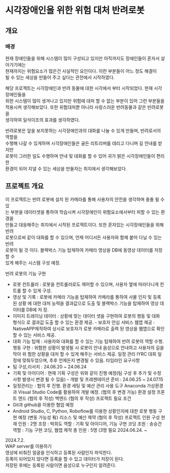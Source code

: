 # 시각장애인을 위한 위험 대처 반려로봇  

## 개요  
### 배경  
현재 장애인들을 위해 시스템이 많이 구성되고 있지만 아직까지도 장애인들이 혼자서 살아가기에는  
현재까지는 위험요소가 많은건 사실적인 요인이다. 이런 부분들이 어느 정도 해결이  
될 수 있는 세상을 만들어 주고 싶다는 관전에서 시작하였다.  

해당 프로젝트는 시각장애인과 반려 동물에 대한 시각에서 부터 시작되었다. 현재 시각장애인들을  
위한 시스템이 많이 생겨나고 있지만 위험에 대처 할 수 없는 부분이 있어 그런 부분들을 
적용시켜 생각해보았다.  또한 위험대처뿐 아니라 사랑스러운 반려동물과 같은 반려로봇을  
생각하여 일석이조의 효과를 생각하였다.  

반려로봇은 앞을 보지못하는 시각장애인과의 대화를 나눌 수 있게 만들며, 반려로서의 역할을  
수행해 나갈 수 있게하며 시각장애인들은 골든 리트리버를 데리고 다니며 길 안내를 받지만  
로봇이 그러한 일도 수행하며 안내 및 대화를 할 수 있어 귀가 밝은 시각장애인들이 편리한  
환경이 되어 지낼 수 있는 세상을 만들자는 취지에서 생각해보았다.  

## 프로젝트 개요  

이 프로젝트는 반려 로봇에 설치 된 카메라를 통해 사용자의 안전을 생각하며 충돌 될 수 있  
는 부분을 데이터셋을 통하여 학습시켜 시각장애인이 위험요소에서부터 피할 수 있는 환경을  
만들고 대응해주는 취지에서 시작된 프로젝트이다. 또한 혼자있는 시각장애인들을 위해 반려  
로봇으로써 같이 대화를 할 수 있으며, 언제 어디서든 사용자와 함께 붙어 다닐 수 있는 반려  
로봇이 될 것 이다. 블랙박스 기능 탑재하여 카메라 영상을 DB에 동영상 데이터를 저장할 수  
있게 해주는 시스템 구성 예정.  

반려 로봇의 기능 구현
- 로봇 컨트롤러 : 로봇을 컨트롤러로도 제어할 수 있으며, 사용자 옆에 따라다니게 컨트롤 
할 수 있게 구성.
- 영상 및 기록 : 로봇에 카메라 기능을 탑재하여 카메라를 통하여 사물 인지 및 등록된 상황
에 대한 대처 능력을 결과값으로 도출 및 블랙박스 기능을 탑재하여 영상 데이터를 DB에 저
장.
- 이미지 트레이닝 데이터 : 상황에 맞는 데이터 셋을 구현하여 로봇의 행동 및 대화 형식으
로 결과값 도출 할 수 있는 환경 제공. - 보호자 안심 서비스 웹앱 제공 : NativeAPP제작하여 상시로 보호자가 로봇 카메라로 출력
된 영상을 웹앱으로 확인 할 수 있는 서비스 제공.
- 대화 기능 탑재 : 사용자와 대화를 할 수 있는 기능 탑재하여 반려 로봇의 역할 수행. 행동 구현 : 위험한 상황이 발생될 시 로봇이 안내 음성으로 안내하고 사용자의 길을 막아 위
험한 상황을 대처 할 수 있게 해주는 서비스 제공. 일정 관리
IYRC 대회 일정에 맞춰두었으며, 추후 언제든지 변경될 수 있음. 타임라인 요구사항
- 팀 구성,리서치 : 24.06.20 ~ 24.06.24
- 기획 및 아이디어 : 현재 기획 구성은 위와 같이 진행 예정(팀 구성 후 추가 및 수정 사항 
발생시 변경 될 수 있음) - 개발 및 프레젠테이션 준비 : 24.06.25 ~ 24.07.15
- 일정관리는 : 협의 후 진행. 환경 세팅 및 예산 관리
사용 도구
Anaconda 가상환경과 Visual Studio Code를 활용하여 개발 예정.
(협의 후 변경 가능)
환경 설정
프론트 엔드
(협의 후 작성)
백엔드
(협의 후 작성)
프로젝트 필요 조건
- Git과 github을 이용한 협업 예정
- Android Studio, C, Python, Roboflow를 이용한 상황인지에 대한 로봇 행동 구현 예정
(변동 가능성 有)
리소스 및 예산 제약
(협의 후 작성)
프로젝트 인원 구성
현재 인원 : 2명
조장 : 박희도
역할 : 기획 및 아이디어, 기능 구현 코딩
조원 : 송승건
역할 : 기능 구현 코딩, 웹앱 제작
총 인원 : 5명 (3명 필요
2024.06.24. ~ 

2024.7.2.   
WAP server를 이용하기  
영상에 비춰진 얼굴을 인식하고 등록된 사람인지 파익한다.  
등록이 되어있지 않다면 등록을 할 수 있고 데이터가 저장이 된다.  
저장된 후에는 등록된 사람이면 음성으로 누구인지 알려준다.

